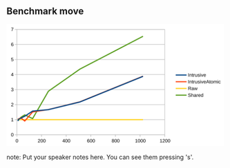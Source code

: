 ##  Benchmark move

![Benchmark move](resources/benchmark_move.svg)

note:
    Put your speaker notes here.
    You can see them pressing 's'.
